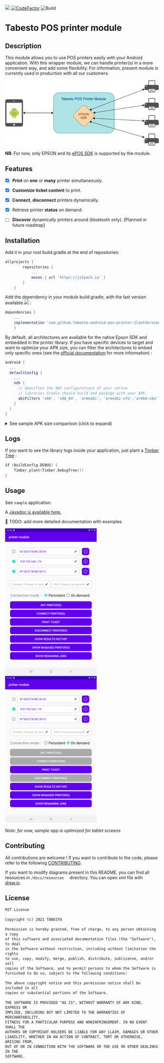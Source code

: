 [![](https://jitpack.io/v/Tabesto/android-pos-printer.svg)](https://jitpack.io/#Tabesto/android-pos-printer) [![CodeFactor](https://www.codefactor.io/repository/github/tabesto/android-pos-printer/badge)](https://www.codefactor.io/repository/github/tabesto/android-pos-printer) ![Build](https://github.com/Tabesto/android-pos-printer/actions/workflows/android-tests.yml/badge.svg?branch=main)

# Tabesto POS printer module

## Description

This module allows you to use POS printers easily with your Android application.
With this wrapper module, we can handle printer(s) in a more convenient way, and add some flexibility.
For information, present module is currently used in production with all our customers.



![Global architecture](docs/global-architecture-diagram.png?raw=true "Global architecture")



**NB**: For now, only EPSON and its [ePOS SDK](https://download.epson-biz.com/modules/pos/index.php?page=single_soft&cid=6547&scat=61&pcat=52) is supported by the module.



## Features

- [x]  **Print** on **one** or **many** printer simultaneously.
- [x] **Customize ticket content** to print.
- [x] **Connect**, **disconnect** printers dynamically.
- [x] Retrieve printer **status** on demand.
- [ ] **Discover** dynamically printers around (bluetooth only). [Planned in future roadmap]



## Installation

Add it in your root build.gradle at the end of repositories:

```groovy
allprojects {
		repositories {
			...
			maven { url 'https://jitpack.io' }
		}
	}
```



Add the dependency in your module build.gradle, with the last version available [![](https://jitpack.io/v/Tabesto/android-pos-printer.svg)](https://jitpack.io/#Tabesto/android-pos-printer) :

```groovy
dependencies {
  	...
  	implementation 'com.github.Tabesto:android-pos-printer:{lastVersion}'
	}
```



By default, all architectures are available for the native Epson SDK and embedded in the printer library. If you have specific devices to target and want to optimize your APK size, you can filter the architectures to embed only specific ones (see the [official documentation](https://developer.android.com/studio/projects/gradle-external-native-builds#specify-abi) for more information) :

```groovy
android {
  ...
  defaultConfig {
    ...
    ndk {
      // Specifies the ABI configurations of your native
      // libraries Gradle should build and package with your APK.
      abiFilters 'x86', 'x86_64', 'armeabi', 'armeabi-v7a','arm64-v8a'
    }
  }
}
```

<details>
  <summary>See sample APK size comparison (click to expand)</summary>
  <img src="docs/apk-size-all.png" alt="drawing" width="420"/> <img src="docs/apk-size-filter.png" alt="drawing" width="420"/>
</details>



## Logs

If you want to see the library logs inside your application, just plant a [Timber Tree](https://github.com/JakeWharton/timber) :

```kotlin
if (BuildConfig.DEBUG) {
    Timber.plant(Timber.DebugTree())
}
```



## Usage

See `sample` application.

A [Javadoc is available here.](https://tabesto.github.io/android-pos-printer/printer/)

🚧 TODO: add more detailed documentation with examples

<img src="docs/sample-screenshot-home-1.png" alt="drawing" width="300"/> <img src="docs/sample-screenshot-home-2.png" alt="drawing" width="300"/>

*Note: for now, sample app is optimized for tablet screens*




## Contributing

All contributions are welcome ! If you want to contribute to the code, please refer to the following [CONTRIBUTING](CONTRIBUTING.md).

If you want to modify diagrams present in this README, you can find all resources in `/docs/resources  ` directory. You can open xml file with [draw.io](https://draw.io/).



## License

```
MIT License

Copyright (c) 2021 TABESTO

Permission is hereby granted, free of charge, to any person obtaining a copy
of this software and associated documentation files (the "Software"), to deal
in the Software without restriction, including without limitation the rights
to use, copy, modify, merge, publish, distribute, sublicense, and/or sell
copies of the Software, and to permit persons to whom the Software is
furnished to do so, subject to the following conditions:

The above copyright notice and this permission notice shall be included in all
copies or substantial portions of the Software.

THE SOFTWARE IS PROVIDED "AS IS", WITHOUT WARRANTY OF ANY KIND, EXPRESS OR
IMPLIED, INCLUDING BUT NOT LIMITED TO THE WARRANTIES OF MERCHANTABILITY,
FITNESS FOR A PARTICULAR PURPOSE AND NONINFRINGEMENT. IN NO EVENT SHALL THE
AUTHORS OR COPYRIGHT HOLDERS BE LIABLE FOR ANY CLAIM, DAMAGES OR OTHER
LIABILITY, WHETHER IN AN ACTION OF CONTRACT, TORT OR OTHERWISE, ARISING FROM,
OUT OF OR IN CONNECTION WITH THE SOFTWARE OR THE USE OR OTHER DEALINGS IN THE
SOFTWARE.
```

